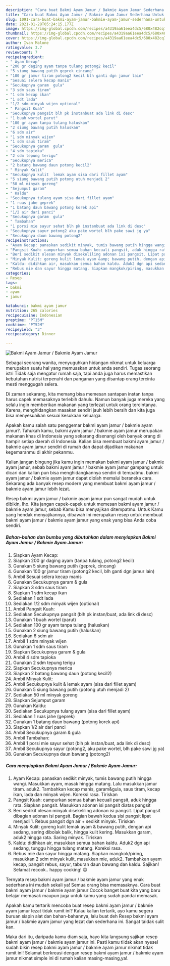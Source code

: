 ```yaml
---
description: "Cara buat Bakmi Ayam Jamur / Bakmie Ayam Jamur Sederhana Untuk Jualan"
title: "Cara buat Bakmi Ayam Jamur / Bakmie Ayam Jamur Sederhana Untuk Jualan"
slug: 1091-cara-buat-bakmi-ayam-jamur-bakmie-ayam-jamur-sederhana-untuk-jualan
date: 2021-01-28T05:24:15.177Z
image: https://img-global.cpcdn.com/recipes/a4319aa61eea4dc5/680x482cq70/bakmi-ayam-jamur-bakmie-ayam-jamur-foto-resep-utama.jpg
thumbnail: https://img-global.cpcdn.com/recipes/a4319aa61eea4dc5/680x482cq70/bakmi-ayam-jamur-bakmie-ayam-jamur-foto-resep-utama.jpg
cover: https://img-global.cpcdn.com/recipes/a4319aa61eea4dc5/680x482cq70/bakmi-ayam-jamur-bakmie-ayam-jamur-foto-resep-utama.jpg
author: Ivan Malone
ratingvalue: 3.7
reviewcount: 7
recipeingredient:
- " Ayam Kecap"
- "200 gr daging ayam tanpa tulang potong2 kecil"
- "5 siung bawang putih geprek cincang"
- "100 gr jamur tiram potong2 kecil blh ganti dgn jamur lain"
- "Sesuai selera kecap manis"
- "Secukupnya garam  gula"
- "3 sdm saus tiram"
- "1 sdm kecap ikan"
- "1 sdt lada"
- "1/2 sdm minyak wijen optional"
- " Pangsit Kuah"
- "Secukupnya pangsit blh pk instanbuat ada link di desc"
- "1 buah wortel parut"
- "100 gr ayam tanpa tulang haluskan"
- "2 siung bawang putih haluskan"
- "6 sdm air"
- "1 sdm minyak wijen"
- "1 sdm saus tiram"
- "Secukupnya garam  gula"
- "4 sdm tapioka"
- "2 sdm tepung terigu"
- "Secukupnya merica"
- "2 batang bawang daun potong kecil2"
- " Minyak Kulit"
- "Secukupnya kulit  lemak ayam sisa dari fillet ayam"
- "5 siung bawang putih potong utuh menjadi 2"
- "50 ml minyak goreng"
- "Sejumput garam"
- " Kaldu"
- "Secukupnya tulang ayam sisa dari fillet ayam"
- "1 ruas jahe geprek"
- "1 batang daun bawang potong korek api"
- "1/2 air dari panci"
- "Secukupnya garam  gula"
- " Tambahan"
- "1 porsi mie sayur sehat blh pk instanbuat ada link di desc"
- "Secukupnya sayur potong2 aku pake wortel blh pake sawi jg ya"
- "Secukupnya daun bawang potong2"
recipeinstructions:
- "Ayam Kecap: panaskan sedikit minyak, tumis bawang putih hingga wangi. Masukkan ayam, masak hingga matang. Lalu masukkan jamur tiram. aduk2. Tambahkan kecap manis, garam&amp;gula, saus tiram, kecap ikan, lada dan minyak wijen. Koreksi rasa. Tiriskan"
- "Pangsit Kuah: campurkan semua bahan kecuali pangsit, aduk hingga rata. Siapkan pangsit. Masukkan adonan isi pangsit diatas pangsit"
- "Beri sedikit olesan minyak disekeliling adonan isi pangsit. Lipat pangsit dibagian adonan isi pangsit. Bagian bawah kedua sisi pangsit lipat menjadi 1. Rebus pangsit dgn air + sedikit minyak. Tiriskan"
- "Minyak Kulit: goreng kulit lemak ayam &amp; bawang putih, dengan api sedang, sering dibolak balik, hingga kulit kering. Masukkan garam, aduk2 hingga rata. Saring minyak. Tiriskan"
- "Kaldu: didihkan air, masukkan semua bahan kaldu. Aduk2 dgn api sedang, tunggu hingga tulang matang. Koreksi rasa."
- "Rebus mie dan sayur hingga matang. Siapkan mangkok/piring, masukkan 2 sdm minyak kulit, masukkan mie, aduk2. Tambahkan ayam kecap, pangsit rebus, sayur, taburan daun bawang dan kaldu. Sajikan! Selamat recook.. happy cooking! 😊"
categories:
- Resep
tags:
- bakmi
- ayam
- jamur

katakunci: bakmi ayam jamur 
nutrition: 265 calories
recipecuisine: Indonesian
preptime: "PT15M"
cooktime: "PT52M"
recipeyield: "3"
recipecategory: Dinner

---
```



![Bakmi Ayam Jamur / Bakmie Ayam Jamur](https://img-global.cpcdn.com/recipes/a4319aa61eea4dc5/680x482cq70/bakmi-ayam-jamur-bakmie-ayam-jamur-foto-resep-utama.jpg)

Sebagai seorang wanita, menyuguhkan hidangan nikmat untuk keluarga merupakan suatu hal yang memuaskan untuk anda sendiri. Tugas seorang istri Tidak saja mengatur rumah saja, tapi anda juga harus memastikan kebutuhan nutrisi terpenuhi dan panganan yang disantap orang tercinta mesti menggugah selera.

Di zaman  sekarang, kita memang bisa memesan santapan instan tanpa harus capek memasaknya terlebih dahulu. Namun banyak juga mereka yang selalu ingin memberikan makanan yang terlezat untuk orang tercintanya. Karena, menghidangkan masakan sendiri jauh lebih bersih dan kita juga bisa menyesuaikan sesuai kesukaan keluarga. 



Apakah kamu salah satu penggemar bakmi ayam jamur / bakmie ayam jamur?. Tahukah kamu, bakmi ayam jamur / bakmie ayam jamur merupakan makanan khas di Indonesia yang sekarang disenangi oleh banyak orang di hampir setiap daerah di Indonesia. Kalian bisa membuat bakmi ayam jamur / bakmie ayam jamur sendiri di rumah dan dapat dijadikan makanan kegemaranmu di akhir pekanmu.

Kalian jangan bingung jika kamu ingin memakan bakmi ayam jamur / bakmie ayam jamur, sebab bakmi ayam jamur / bakmie ayam jamur gampang untuk dicari dan kalian pun bisa menghidangkannya sendiri di tempatmu. bakmi ayam jamur / bakmie ayam jamur dapat diolah memalui beraneka cara. Sekarang ada banyak resep modern yang membuat bakmi ayam jamur / bakmie ayam jamur lebih lezat.

Resep bakmi ayam jamur / bakmie ayam jamur pun sangat mudah untuk dibikin, lho. Kita jangan capek-capek untuk memesan bakmi ayam jamur / bakmie ayam jamur, sebab Kamu bisa menyajikan ditempatmu. Untuk Kamu yang hendak menyajikannya, dibawah ini merupakan resep untuk membuat bakmi ayam jamur / bakmie ayam jamur yang enak yang bisa Anda coba sendiri.

<!--inarticleads1-->

##### Bahan-bahan dan bumbu yang dibutuhkan dalam menyiapkan Bakmi Ayam Jamur / Bakmie Ayam Jamur:

1. Siapkan  Ayam Kecap:
1. Siapkan 200 gr daging ayam (tanpa tulang, potong2 kecil)
1. Gunakan 5 siung bawang putih (geprek, cincang)
1. Gunakan 100 gr jamur tiram (potong2 kecil, blh ganti dgn jamur lain)
1. Ambil Sesuai selera kecap manis
1. Gunakan Secukupnya garam &amp; gula
1. Siapkan 3 sdm saus tiram
1. Siapkan 1 sdm kecap ikan
1. Sediakan 1 sdt lada
1. Sediakan 1/2 sdm minyak wijen (optional)
1. Ambil  Pangsit Kuah:
1. Sediakan Secukupnya pangsit (blh pk instan/buat, ada link di desc)
1. Gunakan 1 buah wortel (parut)
1. Sediakan 100 gr ayam tanpa tulang (haluskan)
1. Gunakan 2 siung bawang putih (haluskan)
1. Sediakan 6 sdm air
1. Ambil 1 sdm minyak wijen
1. Gunakan 1 sdm saus tiram
1. Siapkan Secukupnya garam &amp; gula
1. Ambil 4 sdm tapioka
1. Gunakan 2 sdm tepung terigu
1. Siapkan Secukupnya merica
1. Siapkan 2 batang bawang daun (potong kecil2)
1. Ambil  Minyak Kulit:
1. Ambil Secukupnya kulit &amp; lemak ayam (sisa dari fillet ayam)
1. Gunakan 5 siung bawang putih (potong utuh menjadi 2)
1. Sediakan 50 ml minyak goreng
1. Siapkan Sejumput garam
1. Gunakan  Kaldu:
1. Sediakan Secukupnya tulang ayam (sisa dari fillet ayam)
1. Sediakan 1 ruas jahe (geprek)
1. Gunakan 1 batang daun bawang (potong korek api)
1. Siapkan 1/2 air dari panci
1. Ambil Secukupnya garam &amp; gula
1. Ambil  Tambahan:
1. Ambil 1 porsi mie sayur sehat (blh pk instan/buat, ada link di desc)
1. Ambil Secukupnya sayur (potong2, aku pake wortel, blh pake sawi jg ya)
1. Gunakan Secukupnya daun bawang (potong2)




<!--inarticleads2-->

##### Cara menyiapkan Bakmi Ayam Jamur / Bakmie Ayam Jamur:

1. Ayam Kecap: panaskan sedikit minyak, tumis bawang putih hingga wangi. Masukkan ayam, masak hingga matang. Lalu masukkan jamur tiram. aduk2. Tambahkan kecap manis, garam&amp;gula, saus tiram, kecap ikan, lada dan minyak wijen. Koreksi rasa. Tiriskan
1. Pangsit Kuah: campurkan semua bahan kecuali pangsit, aduk hingga rata. Siapkan pangsit. Masukkan adonan isi pangsit diatas pangsit
1. Beri sedikit olesan minyak disekeliling adonan isi pangsit. Lipat pangsit dibagian adonan isi pangsit. Bagian bawah kedua sisi pangsit lipat menjadi 1. Rebus pangsit dgn air + sedikit minyak. Tiriskan
1. Minyak Kulit: goreng kulit lemak ayam &amp; bawang putih, dengan api sedang, sering dibolak balik, hingga kulit kering. Masukkan garam, aduk2 hingga rata. Saring minyak. Tiriskan
1. Kaldu: didihkan air, masukkan semua bahan kaldu. Aduk2 dgn api sedang, tunggu hingga tulang matang. Koreksi rasa.
1. Rebus mie dan sayur hingga matang. Siapkan mangkok/piring, masukkan 2 sdm minyak kulit, masukkan mie, aduk2. Tambahkan ayam kecap, pangsit rebus, sayur, taburan daun bawang dan kaldu. Sajikan! Selamat recook.. happy cooking! 😊




Ternyata resep bakmi ayam jamur / bakmie ayam jamur yang enak sederhana ini mudah sekali ya! Semua orang bisa memasaknya. Cara buat bakmi ayam jamur / bakmie ayam jamur Cocok banget buat kita yang baru belajar memasak maupun juga untuk kamu yang sudah pandai memasak.

Apakah kamu tertarik mencoba buat resep bakmi ayam jamur / bakmie ayam jamur lezat tidak rumit ini? Kalau kalian tertarik, ayo kamu segera buruan siapin alat dan bahan-bahannya, lalu buat deh Resep bakmi ayam jamur / bakmie ayam jamur yang lezat dan sederhana ini. Sangat taidak sulit kan. 

Maka dari itu, daripada kamu diam saja, hayo kita langsung sajikan resep bakmi ayam jamur / bakmie ayam jamur ini. Pasti kamu tiidak akan nyesel sudah bikin resep bakmi ayam jamur / bakmie ayam jamur nikmat tidak rumit ini! Selamat berkreasi dengan resep bakmi ayam jamur / bakmie ayam jamur nikmat simple ini di rumah kalian masing-masing,ya!.

